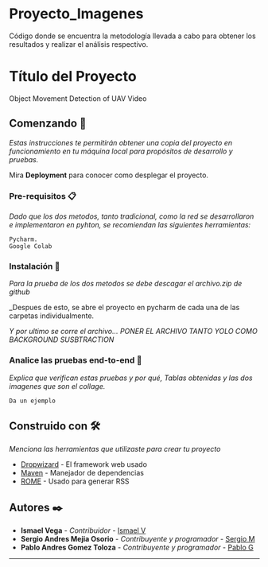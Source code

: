 # Proyecto_Imagenes
Código donde se encuentra la metodología llevada a cabo para obtener los resultados y realizar el análisis respectivo.




# Título del Proyecto

Object Movement Detection of UAV Video

## Comenzando 🚀

_Estas instrucciones te permitirán obtener una copia del proyecto en funcionamiento en tu máquina local para propósitos de desarrollo y pruebas._

Mira **Deployment** para conocer como desplegar el proyecto.


### Pre-requisitos 📋

_Dado que los dos metodos, tanto tradicional, como la red se desarrollaron e implementaron en pyhton, se recomiendan las siguientes herramientas:_

```
Pycharm.
Google Colab
```

### Instalación 🔧

_Para la prueba de los dos metodos se debe descagar el archivo.zip de github_

_Despues de esto, se abre el proyecto en pycharm de cada una de las carpetas individualmente.

_Y por ultimo se corre el archivo... PONER EL ARCHIVO TANTO YOLO COMO BACKGROUND SUSBTRACTION_


### Analice las pruebas end-to-end 🔩

_Explica que verifican estas pruebas y por qué, Tablas obtenidas y las dos imagenes que son el collage._

```
Da un ejemplo
```

## Construido con 🛠️

_Menciona las herramientas que utilizaste para crear tu proyecto_

* [Dropwizard](http://www.dropwizard.io/1.0.2/docs/) - El framework web usado
* [Maven](https://maven.apache.org/) - Manejador de dependencias
* [ROME](https://rometools.github.io/rome/) - Usado para generar RSS


## Autores ✒️


* **Ismael Vega** - *Contribuidor* - [Ismael V](https://github.com/villanuevand)
* **Sergio Andres Mejia Osorio** - *Contribuyente y programador* - [Sergio M](https://github.com/sergioaom31)
* **Pablo Andres Gomez Toloza** - *Contribuyente y programador* - [Pablo G](https://github.com/PabloGomez9801)


---
